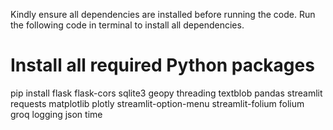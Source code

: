 Kindly ensure all dependencies are installed before running the code. Run the following code in terminal to install all dependencies.

# Install all required Python packages
pip install flask flask-cors sqlite3 geopy threading textblob pandas streamlit requests matplotlib plotly streamlit-option-menu streamlit-folium folium groq logging json time

